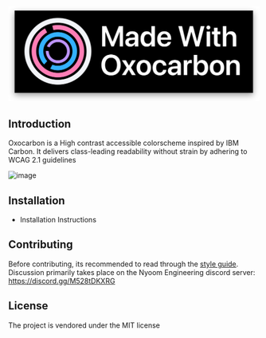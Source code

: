 <img src="https://github.com/nyoom-engineering/nyoom-engineering/blob/main/out/made-with-3840x1330-shadow.png?raw=true"> 

## Introduction

Oxocarbon is a High contrast accessible colorscheme inspired by IBM Carbon. It delivers class-leading readability without strain by adhering to WCAG 2.1 guidelines

<img width="996" height="706" alt="image" src="https://github.com/user-attachments/assets/3cac942d-8496-4351-b818-4b99ae65bfa7" />

## Installation

- Installation Instructions

## Contributing

Before contributing, its recommended to read through the [style guide](https://github.com/nyoom-engineering/oxocarbon/blob/main/docs/style-guide.md). Discussion primarily takes place on the Nyoom Engineering discord server: https://discord.gg/M528tDKXRG

## License

The project is vendored under the MIT license
